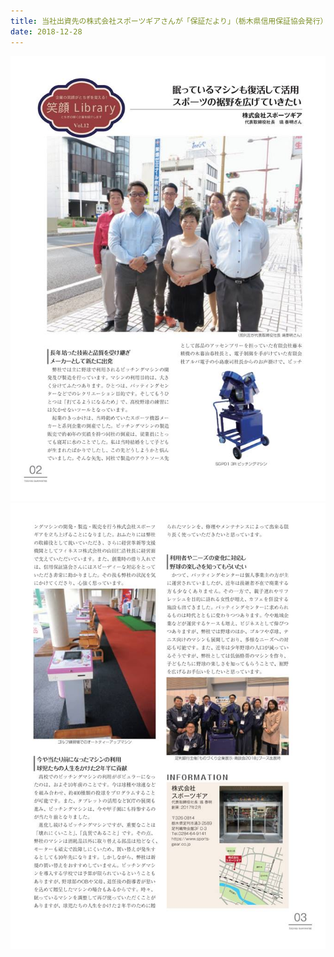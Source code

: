 ```yaml
---
title: 当社出資先の株式会社スポーツギアさんが「保証だより」（栃木県信用保証協会発行）に掲載されました
date: 2018-12-28
---
```


![](/images/uploads/00_orig.jpg)
![](/images/uploads/02_orig.jpg)
